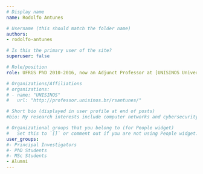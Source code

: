 ```yaml
---
# Display name
name: Rodolfo Antunes

# Username (this should match the folder name)
authors:
- rodolfo-antunes

# Is this the primary user of the site?
superuser: false

# Role/position
role: UFRGS PhD 2010-2016, now an Adjunct Professor at [UNISINOS University](http://professor.unisinos.br/rsantunes/)

# Organizations/Affiliations
# organizations:
# - name: "UNISINOS"
#   url: "http://professor.unisinos.br/rsantunes/"

# Short bio (displayed in user profile at end of posts)
#bio: My research interests include computer networks and cybersecurity.

# Organizational groups that you belong to (for People widget)
#   Set this to `[]` or comment out if you are not using People widget.
user_groups:
#- Principal Investigators
#- PhD Students
#- MSc Students
- Alumni
---
```

